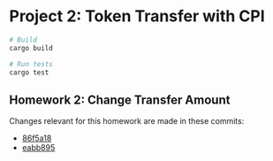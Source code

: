 # Project 2: Token Transfer with CPI

```sh
# Build
cargo build

# Run tests
cargo test
```

## Homework 2: Change Transfer Amount

Changes relevant for this homework are made in these commits:

- [86f5a18](https://github.com/osmannyildiz/RiseInSolanaBootcampCohort4/commit/86f5a1823c8a8dd5960f5229bea9b944d46ae64a)
- [eabb895](https://github.com/osmannyildiz/RiseInSolanaBootcampCohort4/commit/eabb8952d18c9723f8955aa8ca80f91847ec44e4)
